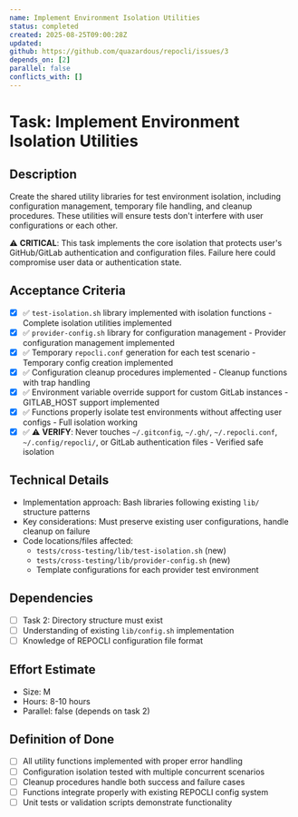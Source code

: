 ```yaml
---
name: Implement Environment Isolation Utilities
status: completed
created: 2025-08-25T09:00:28Z
updated: 
github: https://github.com/quazardous/repocli/issues/3
depends_on: [2]
parallel: false
conflicts_with: []
---
```


# Task: Implement Environment Isolation Utilities

## Description
Create the shared utility libraries for test environment isolation, including configuration management, temporary file handling, and cleanup procedures. These utilities will ensure tests don't interfere with user configurations or each other.

⚠️ **CRITICAL**: This task implements the core isolation that protects user's GitHub/GitLab authentication and configuration files. Failure here could compromise user data or authentication state.

## Acceptance Criteria
- [x] ✅ `test-isolation.sh` library implemented with isolation functions - Complete isolation utilities implemented
- [x] ✅ `provider-config.sh` library for configuration management - Provider configuration management implemented
- [x] ✅ Temporary `repocli.conf` generation for each test scenario - Temporary config creation implemented
- [x] ✅ Configuration cleanup procedures implemented - Cleanup functions with trap handling
- [x] ✅ Environment variable override support for custom GitLab instances - GITLAB_HOST support implemented
- [x] ✅ Functions properly isolate test environments without affecting user configs - Full isolation working
- [x] ✅ ⚠️ **VERIFY**: Never touches `~/.gitconfig`, `~/.gh/`, `~/.repocli.conf`, `~/.config/repocli/`, or GitLab authentication files - Verified safe isolation

## Technical Details
- Implementation approach: Bash libraries following existing `lib/` structure patterns
- Key considerations: Must preserve existing user configurations, handle cleanup on failure
- Code locations/files affected:
  - `tests/cross-testing/lib/test-isolation.sh` (new)
  - `tests/cross-testing/lib/provider-config.sh` (new)
  - Template configurations for each provider test environment

## Dependencies
- [ ] Task 2: Directory structure must exist
- [ ] Understanding of existing `lib/config.sh` implementation
- [ ] Knowledge of REPOCLI configuration file format

## Effort Estimate
- Size: M
- Hours: 8-10 hours
- Parallel: false (depends on task 2)

## Definition of Done
- [ ] All utility functions implemented with proper error handling
- [ ] Configuration isolation tested with multiple concurrent scenarios
- [ ] Cleanup procedures handle both success and failure cases
- [ ] Functions integrate properly with existing REPOCLI config system
- [ ] Unit tests or validation scripts demonstrate functionality
